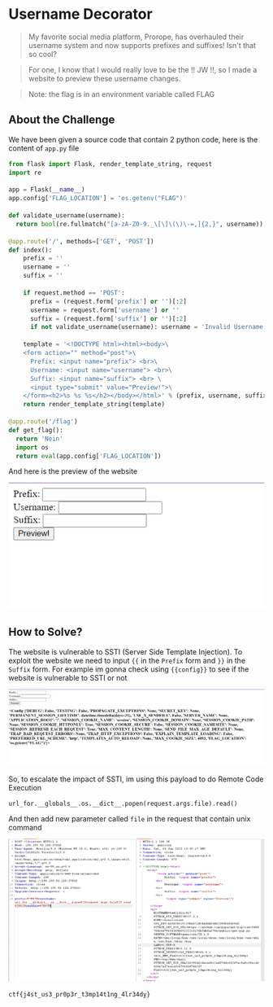 # Username Decorator
> My favorite social media platform, Prorope, has overhauled their username system and now supports prefixes and suffixes! Isn't that so cool?

> For one, I know that I would really love to be the !! JW !!, so I made a website to preview these username changes.

> Note: the flag is in an environment variable called FLAG

## About the Challenge
We have been given a source code that contain 2 python code, here is the content of `app.py` file

```python
from flask import Flask, render_template_string, request
import re

app = Flask(__name__)
app.config['FLAG_LOCATION'] = 'os.getenv("FLAG")'

def validate_username(username):
  return bool(re.fullmatch("[a-zA-Z0-9._\[\]\(\)\-=,]{2,}", username))

@app.route('/', methods=['GET', 'POST'])
def index():
    prefix = ''
    username = ''
    suffix = ''
    
    if request.method == 'POST':
      prefix = (request.form['prefix'] or '')[:2]
      username = request.form['username'] or ''
      suffix = (request.form['suffix'] or '')[:2]
      if not validate_username(username): username = 'Invalid Username'
	
    template = '<!DOCTYPE html><html><body>\
    <form action="" method="post">\
      Prefix: <input name="prefix"> <br>\
      Username: <input name="username"> <br>\
      Suffix: <input name="suffix"> <br> \
      <input type="submit" value="Preview!">\
    </form><h2>%s %s %s</h2></body></html>' % (prefix, username, suffix)
    return render_template_string(template)

@app.route('/flag')
def get_flag():
  return 'Nein'
  import os
  return eval(app.config['FLAG_LOCATION'])
```

And here is the preview of the website

![preview](images/preview.png)

## How to Solve?
The website is vulnerable to SSTI (Server Side Template Injection). To exploit the website we need to input `{{` in the `Prefix` form and `}}` in the `Suffix` form. For example im gonna check using `{{config}}` to see if the website is vulnerable to SSTI or not

![testing](images/testing.png)

So, to escalate the impact of SSTI, im using this payload to do Remote Code Execution

```
url_for.__globals__.os.__dict__.popen(request.args.file).read()
```

And then add new parameter called `file` in the request that contain unix command

![flag](images/flag.png)

```
ctf{j4st_us3_pr0p3r_t3mp14t1ng_4lr34dy}
```